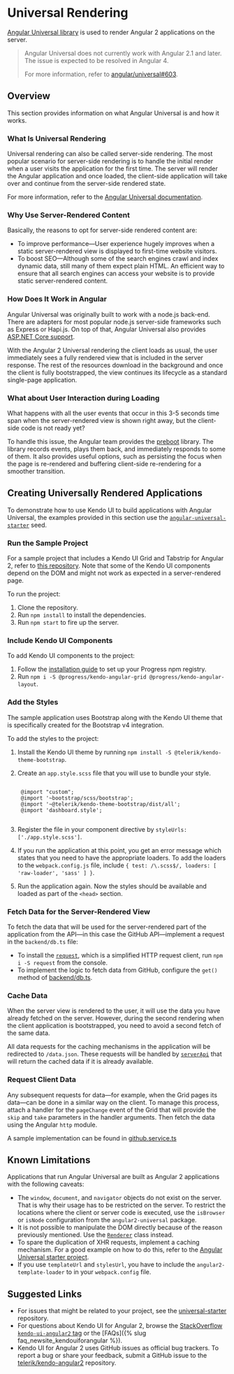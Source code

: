 # Universal Rendering

[Angular Universal library](https://universal.angular.io/) is used to render Angular 2 applications on the server.

> Angular Universal does not currently work with Angular 2.1 and later. The issue is expected to be resolved in Angular 4.
>
> For more information, refer to [angular/universal#603](https://github.com/angular/universal/issues/603).

## Overview

This section provides information on what Angular Universal is and how it works.

### What Is Universal Rendering

Universal rendering can also be called server-side rendering. The most popular scenario for server-side rendering is to handle the initial render when a user visits the application for the first time. The server will render the Angular application and once loaded, the client-side application will take over and continue from the server-side rendered state.

For more information, refer to the [Angular Universal documentation](https://github.com/angular/universal/blob/master/DOCUMENTATION.md).

### Why Use Server-Rendered Content

Basically, the reasons to opt for server-side rendered content are:

- To improve performance&mdash;User experience hugely improves when a static server-rendered view is displayed to first-time website visitors.
- To boost SEO&mdash;Although some of the search engines crawl and index dynamic data, still many of them expect plain HTML. An efficient way to ensure that all search engines can access your website is to provide static server-rendered content.

### How Does It Work in Angular

Angular Universal was originally built to work with a node.js back-end. There are adapters for most popular node.js server-side frameworks such as Express or Hapi.js. On top of that, Angular Universal also provides [ASP.NET Core support](https://github.com/aspnet/JavaScriptServices).

With the Angular 2 Universal rendering the client loads as usual, the user immediately sees a fully rendered view that is included in the server response. The rest of the resources download in the background and once the client is fully bootstrapped, the view continues its lifecycle as a standard single-page application.

### What about User Interaction during Loading

What happens with all the user events that occur in this 3-5 seconds time span when the server-rendered view is shown right away, but the client-side code is not ready yet?

To handle this issue, the Angular team provides the [preboot](https://github.com/angular/preboot) library. The library records events, plays them back, and immediately responds to some of them. It also provides useful options, such as persisting the focus when the page is re-rendered and buffering client-side re-rendering for a smoother transition.

## Creating Universally Rendered Applications

To demonstrate how to use Kendo UI to build applications with Angular Universal, the examples provided in this section use the [`angular-universal-starter`](https://github.com/angular/universal-starter) seed.

### Run the Sample Project

For a sample project that includes a Kendo UI Grid and Tabstrip for Angular 2, refer to [this repository](https://github.com/telerik/kendo-angular-universal-demo/tree/master/src). Note that some of the Kendo UI components depend on the DOM and might not work as expected in a server-rendered page.

To run the project:

1. Clone the repository.
2. Run `npm install` to install the dependencies.
3. Run `npm start` to fire up the server.

### Include Kendo UI Components

To add Kendo UI components to the project:

1. Follow the [installation guide](http://www.telerik.com/kendo-angular-ui/getting-started/#installation) to set up your Progress npm registry.
2. Run `npm i -S @progress/kendo-angular-grid @progress/kendo-angular-layout`.

### Add the Styles

The sample application uses Bootstrap along with the Kendo UI theme that is specifically created for the Bootstrap v4 integration.

To add the styles to the project:

1. Install the Kendo UI theme by running `npm install -S @telerik/kendo-theme-bootstrap`.
2. Create an `app.style.scss` file that you will use to bundle your style.

    <pre><code class="language-scss-no-run">
    @import "custom";
    @import '~bootstrap/scss/bootstrap';
    @import '~@telerik/kendo-theme-bootstrap/dist/all';
    @import 'dashboard.style';
    </code></pre>

3. Register the file in your component directive by `styleUrls: ['./app.style.scss']`.

4. If you run the application at this point, you get an error message which states that you need to have the appropriate loaders. To add the loaders to the `webpack.config.js` file, include `{ test: /\.scss$/, loaders: [ 'raw-loader', 'sass' ] }`.

5. Run the application again. Now the styles should be available and loaded as part of the `<head>` section.

### Fetch Data for the Server-Rendered View

To fetch the data that will be used for the server-rendered part of the application from the API&mdash;in this case the GitHub API&mdash;implement a request in the `backend/db.ts` file:

* To install the [`request`](https://github.com/request/request), which is a simplified HTTP request client, run `npm i -S request` from the console.
* To implement the logic to fetch data from GitHub, configure the `get()` method of [backend/db.ts](https://github.com/telerik/kendo-angular-universal-demo/blob/master/src/backend/db.ts).

### Cache Data

When the server view is rendered to the user, it will use the data you have already fetched on the server. However, during the second rendering when the client application is bootstrapped, you need to avoid a second fetch of the same data.

All data requests for the caching mechanisms in the application will be redirected to `/data.json`. These requests will be handled by [`serverApi`](https://github.com/telerik/kendo-angular-universal-demo/blob/master/src/backend/api.ts) that will return the cached data if it is already available.

### Request Client Data

Any subsequent requests for data&mdash;for example, when the Grid pages its data&mdash;can be done in a similar way on the client. To manage this process, attach a handler for the `pageChange` event of the Grid that will provide the `skip` and `take` parameters in the handler arguments. Then fetch the data using the Angular `http` module.

A sample implementation can be found in [github.service.ts](https://github.com/telerik/kendo-angular-universal-demo/blob/master/src/app/services/github.service.ts)

## Known Limitations

Applications that run Angular Universal are built as Angular 2 applications with the following caveats:

- The `window`, `document`, and `navigator` objects do not exist on the server. That is why their usage has to be restricted on the server. To restrict the locations where the client or server code is executed, use the `isBrowser` or `isNode` configuration from the `angular2-universal` package.
- It is not possible to manipulate the DOM directly because of the reason previously mentioned. Use the [`Renderer`](https://angular.io/docs/ts/latest/api/core/index/Renderer-class.html) class instead.
- To spare the duplication of XHR requests, implement a caching mechanism. For a good example on how to do this, refer to the [Angular Universal starter project](https://github.com/angular/universal-starter/blob/master/src/backend/cache.ts).
- If you use `templateUrl` and `stylesUrl`, you have to include the `angular2-template-loader` to in your `webpack.config` file.

## Suggested Links

- For issues that might be related to your project, see the [universal-starter](https://github.com/angular/universal/issues) repository.
- For questions about Kendo UI for Angular 2, browse the [StackOverflow `kendo-ui-angular2` tag](http://stackoverflow.com/questions/tagged/kendo-ui-angular2) or the [FAQs]({% slug faq_newsite_kendouiforangular %}).
- Kendo UI for Angular 2 uses GitHub issues as official bug trackers. To report a bug or share your feedback, submit a GitHub issue to the [telerik/kendo-angular2](https://github.com/telerik/kendo-angular2/issues) repository.
